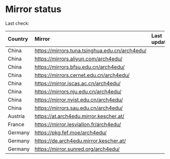 <script src="./time.js"></script>
# Mirror status
Last check: <script type="text/javascript">localize(1700691380.1944323);</script>

|Country|Mirror|Last update|
|:------|:-----|:----------|
|China|https://mirrors.tuna.tsinghua.edu.cn/arch4edu/|<script type="text/javascript">localize(1700677914);</script>|
|China|https://mirrors.aliyun.com/arch4edu/|<script type="text/javascript">localize(1700634820);</script>|
|China|https://mirrors.bfsu.edu.cn/arch4edu/|<script type="text/javascript">localize(1700677914);</script>|
|China|https://mirrors.cernet.edu.cn/arch4edu/|<script type="text/javascript">localize(1700634820);</script>|
|China|https://mirror.iscas.ac.cn/arch4edu/|<script type="text/javascript">localize(1700634820);</script>|
|China|https://mirrors.nju.edu.cn/arch4edu/|<script type="text/javascript">localize(1700591629);</script>|
|China|https://mirror.nyist.edu.cn/arch4edu/|<script type="text/javascript">localize(1700677914);</script>|
|China|https://mirrors.sau.edu.cn/arch4edu/|<script type="text/javascript">localize(1700677914);</script>|
|Austria|https://at.arch4edu.mirror.kescher.at/|<script type="text/javascript">localize(1700677914);</script>|
|France|https://mirror.lesviallon.fr/arch4edu/|<script type="text/javascript">localize(1700677914);</script>|
|Germany|https://pkg.fef.moe/arch4edu/|<script type="text/javascript">localize(1700677914);</script>|
|Germany|https://de.arch4edu.mirror.kescher.at/|<script type="text/javascript">localize(1700677914);</script>|
|Germany|https://mirror.sunred.org/arch4edu/|<script type="text/javascript">localize(1700677914);</script>|

<script src="./tablefilter/tablefilter.js"></script>
<script src="./table.js"></script>